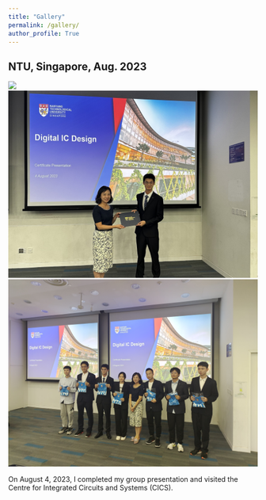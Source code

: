 ```yaml
---
title: "Gallery"
permalink: /gallery/
author_profile: True
---
```


## NTU, Singapore, Aug. 2023

<img src="/images/NTU-1.jpg">

<img src="/images/NTU-2.jpg">

<img src="/images/NTU-3.jpg">

On August 4, 2023, I completed my group presentation and visited the Centre for Integrated Circuits and Systems (CICS).
